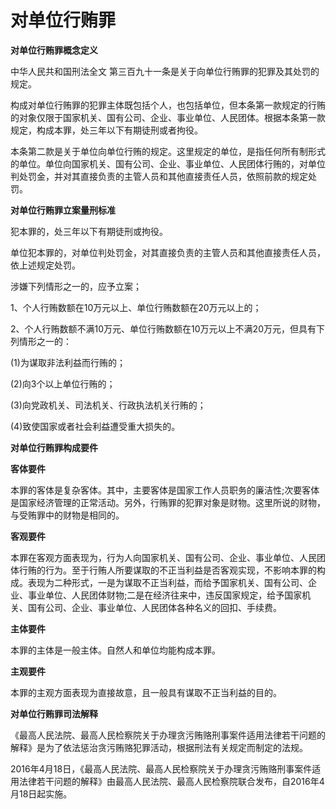 # 对单位行贿罪

**对单位行贿罪概念定义**

中华人民共和国刑法全文
第三百九十一条是关于向单位行贿罪的犯罪及其处罚的规定。

构成对单位行贿罪的犯罪主体既包括个人，也包括单位，但本条第一款规定的行贿的对象仅限于国家机关、国有公司、企业、事业单位、人民团体。根据本条第一款规定，构成本罪，处三年以下有期徒刑或者拘役。

本条第二款是关于单位向单位行贿的规定。这里规定的单位，是指任何所有制形式的单位。单位向国家机关、国有公司、企业、事业单位、人民团体行贿的，对单位判处罚金，并对其直接负责的主管人员和其他直接责任人员，依照前款的规定处罚。

**对单位行贿罪立案量刑标准**

犯本罪的，处三年以下有期徒刑或拘役。

单位犯本罪的，对单位判处罚金，对其直接负责的主管人员和其他直接责任人员，依上述规定处罚。

涉嫌下列情形之一的，应予立案；

1、个人行贿数额在10万元以上、单位行贿数额在20万元以上的；

2、个人行贿数额不满10万元、单位行贿数额在10万元以上不满20万元，但具有下列情形之一的：

(1)为谋取非法利益而行贿的；

(2)向3个以上单位行贿的；

(3)向党政机关、司法机关、行政执法机关行贿的；

(4)致使国家或者社会利益遭受重大损失的。

**对单位行贿罪构成要件**

**客体要件**

本罪的客体是复杂客体。其中，主要客体是国家工作人员职务的廉洁性;次要客体是国家经济管理的正常活动。另外，行贿罪的犯罪对象是财物。这里所说的财物，与受贿罪中的财物是相同的。

**客观要件**

本罪在客观方面表现为，行为人向国家机关、国有公司、企业、事业单位、人民团体行贿的行为。至于行贿人所要谋取的不正当利益是否客观实现，不影响本罪的构成。表现为二种形式，一是为谋取不正当利益，而给予国家机关、国有公司、企业、事业单位、人民团体财物;二是在经济往来中，违反国家规定，给予国家机关、国有公司、企业、事业单位、人民团体各种名义的回扣、手续费。

**主体要件**

本罪的主体是一般主体。自然人和单位均能构成本罪。

**主观要件**

本罪的主观方面表现为直接故意，且一般具有谋取不正当利益的目的。

**对单位行贿罪司法解释**

《最高人民法院、最高人民检察院关于办理贪污贿赂刑事案件适用法律若干问题的解释》是为了依法惩治贪污贿赂犯罪活动，根据刑法有关规定而制定的法规。

2016年4月18日，《最高人民法院、最高人民检察院关于办理贪污贿赂刑事案件适用法律若干问题的解释》由最高人民法院、最高人民检察院联合发布，自2016年4月18日起实施。